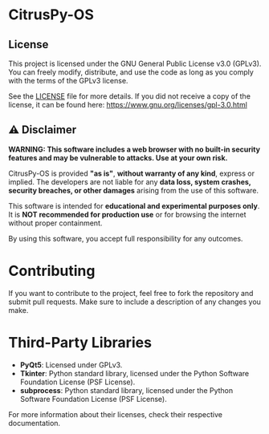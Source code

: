 # CitrusPy-OS

## License
This project is licensed under the GNU General Public License v3.0 (GPLv3). You can freely modify, distribute, and use the code as long as you comply with the terms of the GPLv3 license.

See the [LICENSE](./LICENSE) file for more details. If you did not receive a copy of the license, it can be found here: https://www.gnu.org/licenses/gpl-3.0.html

## ⚠️ Disclaimer

**WARNING: This software includes a web browser with no built-in security features and may be vulnerable to attacks. Use at your own risk.**

CitrusPy-OS is provided **"as is"**, **without warranty of any kind**, express or implied. The developers are not liable for any **data loss, system crashes, security breaches, or other damages** arising from the use of this software.

This software is intended for **educational and experimental purposes only**. It is **NOT recommended for production use** or for browsing the internet without proper containment.

By using this software, you accept full responsibility for any outcomes.


# Contributing
If you want to contribute to the project, feel free to fork the repository and submit pull requests. Make sure to include a description of any changes you make.

# Third-Party Libraries

- **PyQt5**: Licensed under GPLv3.
- **Tkinter**: Python standard library, licensed under the Python Software Foundation License (PSF License).
- **subprocess**: Python standard library, licensed under the Python Software Foundation License (PSF License).

For more information about their licenses, check their respective documentation.
